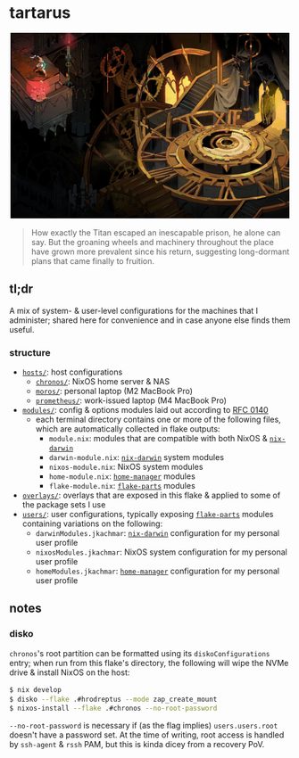 # tartarus

<p align="center">
  <a href="tartarus.jpg">
    <img src="tartarus.jpg" height="auto" width="500px" alt="image of Tartarus from Hades 2">
  </a>
</p>

> How exactly the Titan escaped an inescapable prison, he alone can say. But the
> groaning wheels and machinery throughout the place have grown more prevalent
> since his return, suggesting long-dormant plans that came finally to fruition.

## tl;dr

A mix of system- & user-level configurations for the machines that I
administer; shared here for convenience and in case anyone else finds them
useful.

### structure

- [`hosts/`](./hosts): host configurations
  - [`chronos/`](./hosts/chronos): NixOS home server & NAS
  - [`moros/`](./hosts/moros): personal laptop (M2 MacBook Pro)
  - [`prometheus/`](./hosts/prometheus): work-issued laptop (M4 MacBook Pro)
- [`modules/`](./modules): config & options modules laid out according to [RFC 0140](https://github.com/NixOS/rfcs/pull/140)
  - each terminal directory contains one or more of the following files, which are automatically collected in flake outputs:
    - `module.nix`: modules that are compatible with both NixOS & [`nix-darwin`]
    - `darwin-module.nix`: [`nix-darwin`] system modules
    - `nixos-module.nix`: NixOS system modules
    - `home-module.nix`: [`home-manager`] modules
    - `flake-module.nix`: [`flake-parts`] modules
- [`overlays/`](./overlays): overlays that are exposed in this flake & applied to some of the package sets I use
- [`users/`](./users): user configurations, typically exposing [`flake-parts`] modules containing variations on the following:
  - `darwinModules.jkachmar`: [`nix-darwin`] configuration for my personal user profile
  - `nixosModules.jkachmar`: NixOS system configuration for my personal user profile
  - `homeModules.jkachmar`: [`home-manager`] configuration for my personal user profile

[`nix-darwin`]: https://www.github.com/nix-darwin/nix-darwin
[`disko`]: https://www.github.com/nix-community/disko
[`home-manager`]: https://www.github.com/nix-community/home-manager
[`flake-parts`]: https://www.github.com/hercules-ci/flake-parts

## notes

### disko

`chronos`'s root partition can be formatted using its `diskoConfigurations`
entry; when run from this flake's directory, the following will wipe the NVMe
drive & install NixOS on the host:

```bash
$ nix develop
$ disko --flake .#hrodreptus --mode zap_create_mount
$ nixos-install --flake .#chronos --no-root-password
```

`--no-root-password` is necessary if (as the flag implies) `users.users.root`
doesn't have a password set. At the time of writing, root access is handled by
`ssh-agent` & `rssh` PAM, but this is kinda dicey from a recovery PoV.
